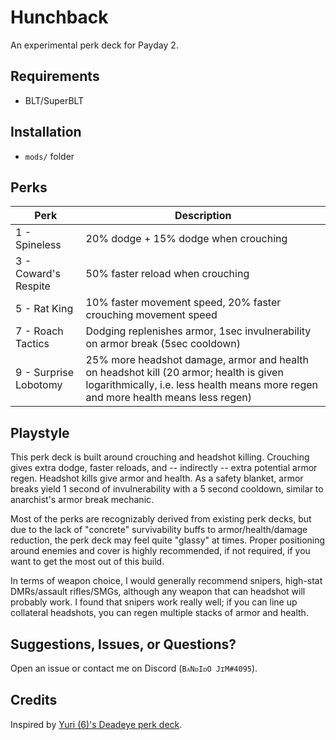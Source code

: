 # Hunchback

An experimental perk deck for Payday 2.

## Requirements

- BLT/SuperBLT

## Installation

- `mods/` folder

## Perks

Perk | Description
|---|---
1 - Spineless | 20% dodge + 15% dodge when crouching
3 - Coward's Respite | 50% faster reload when crouching
5 - Rat King | 10% faster movement speed, 20% faster crouching movement speed
7 - Roach Tactics | Dodging replenishes armor, 1sec invulnerability on armor break (5sec cooldown)
9 - Surprise Lobotomy | 25% more headshot damage, armor and health on headshot kill (20 armor; health is given logarithmically, i.e. less health means more regen and more health means less regen)

## Playstyle

This perk deck is built around crouching and headshot killing. Crouching gives extra dodge, faster reloads, and -- indirectly -- extra potential armor regen. Headshot kills give armor and health. As a safety blanket, armor breaks yield 1 second of invulnerability with a 5 second cooldown, similar to anarchist's armor break mechanic.

Most of the perks are recognizably derived from existing perk decks, but due to the lack of "concrete" survivability buffs to armor/health/damage reduction, the perk deck may feel quite "glassy" at times. Proper positioning around enemies and cover is highly recommended, if not required, if you want to get the most out of this build.

In terms of weapon choice, I would generally recommend snipers, high-stat DMRs/assault rifles/SMGs, although any weapon that can headshot will probably work. I found that snipers work really well; if you can line up collateral headshots, you can regen multiple stacks of armor and health.

## Suggestions, Issues, or Questions?

Open an issue or contact me on Discord (`BᴀNᴅIᴅO JɪM#4095`).

## Credits

Inspired by [Yuri (6)'s Deadeye perk deck](https://modworkshop.net/mod/26421).
